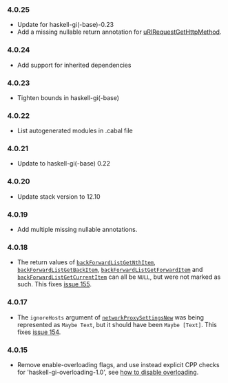 ### 4.0.25

+ Update for haskell-gi(-base)-0.23
+ Add a missing nullable return annotation for [uRIRequestGetHttpMethod](https://hackage.haskell.org/package/gi-webkit2/docs/GI-WebKit2-Objects-URIRequest.html#v:uRIRequestGetHttpMethod).

### 4.0.24

+ Add support for inherited dependencies

### 4.0.23

+ Tighten bounds in haskell-gi(-base)

### 4.0.22

+ List autogenerated modules in .cabal file

### 4.0.21

+ Update to haskell-gi(-base) 0.22

### 4.0.20

+ Update stack version to 12.10

### 4.0.19

+ Add multiple missing nullable annotations.

### 4.0.18

+ The return values of [`backForwardListGetNthItem`](https://hackage.haskell.org/package/gi-webkit2/docs/GI-WebKit2-Objects-BackForwardList.html#v:backForwardListGetNthItem), [`backForwardListGetBackItem`](https://hackage.haskell.org/package/gi-webkit2/docs/GI-WebKit2-Objects-BackForwardList.html#v:backForwardListGetBackItem), [`backForwardListGetForwardItem`](https://hackage.haskell.org/package/gi-webkit2/docs/GI-WebKit2-Objects-BackForwardList.html#v:backForwardListGetForwardItem) and [`backForwardListGetCurrentItem`](https://hackage.haskell.org/package/gi-webkit2/docs/GI-WebKit2-Objects-BackForwardList.html#v:backForwardListGetCurrentItem) can all be `NULL`, but were not marked as such. This fixes [issue 155](https://github.com/haskell-gi/haskell-gi/issues/155).

### 4.0.17

+ The `ignoreHosts` argument of [`networkProxySettingsNew`](https://hackage.haskell.org/package/gi-webkit2/docs/GI-WebKit2-Structs-NetworkProxySettings.html#v:networkProxySettingsNew) was being represented as `Maybe Text`, but it should have been `Maybe [Text]`. This fixes [issue 154](https://github.com/haskell-gi/haskell-gi/issues/154).

### 4.0.15

+ Remove enable-overloading flags, and use instead explicit CPP checks for 'haskell-gi-overloading-1.0', see [how to disable overloading](https://github.com/haskell-gi/haskell-gi/wiki/Overloading\#disabling-overloading).

